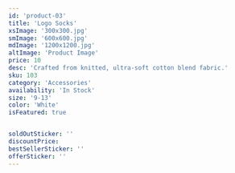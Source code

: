 ```yaml
---
id: 'product-03'
title: 'Logo Socks'
xsImage: '300x300.jpg'
smImage: '600x600.jpg'
mdImage: '1200x1200.jpg'
altImage: 'Product Image'
price: 10
desc: 'Crafted from knitted, ultra-soft cotton blend fabric.'
sku: 103
category: 'Accessories'
availability: 'In Stock'
size: '9-13'
color: 'White'
isFeatured: true


soldOutSticker: ''
discountPrice: 
bestSellerSticker: ''
offerSticker: ''
---
```

